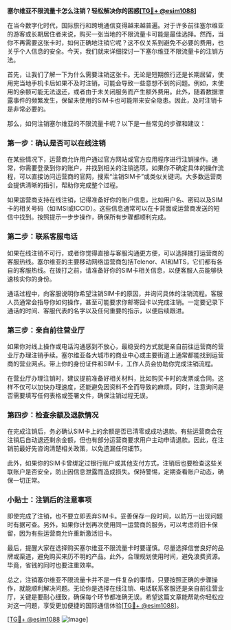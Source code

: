 **塞尔维亚不限流量卡怎么注销？轻松解决你的困惑[[TG💪+ @esim1088](https://t.me/s/esim1088)]**

在当今数字化时代，国际旅行和跨境通信变得越来越普遍。对于许多前往塞尔维亚的游客或长期居住者来说，购买一张当地的不限流量卡可能是最佳选择。然而，当你不再需要这张卡时，如何正确地注销它呢？这不仅关系到避免不必要的费用，也关乎个人信息的安全。今天，我们就来详细探讨一下塞尔维亚不限流量卡的注销方法。

首先，让我们了解一下为什么需要注销这张卡。无论是短期旅行还是长期居留，使用完当地手机卡后如果不及时注销，可能会导致一些意想不到的问题。例如，未使用的余额可能无法退还，或者由于未关闭服务而产生额外费用。此外，随着数据泄露事件的频繁发生，保留未使用的SIM卡也可能带来安全隐患。因此，及时注销卡是非常必要的。

那么，如何注销塞尔维亚的不限流量卡呢？以下是一些常见的步骤和建议：

### **第一步：确认是否可以在线注销**
在某些情况下，运营商允许用户通过官方网站或官方应用程序进行注销操作。通常，你需要登录到你的账户，并找到相关的注销选项。如果你不确定具体的操作流程，可以直接访问运营商的官网，搜索“注销SIM卡”或类似关键词。大多数运营商会提供清晰的指引，帮助你完成整个过程。

如果运营商支持在线注销，记得准备好你的账户信息，比如用户名、密码以及SIM卡的相关号码（如IMSI或ICCID）。这些信息通常可以在卡背面或运营商发送的短信中找到。按照提示一步步操作，确保所有步骤都顺利完成。

### **第二步：联系客服电话**
如果在线注销不可行，或者你觉得直接与客服沟通更方便，可以选择拨打运营商的客服热线。塞尔维亚的主要移动网络运营商包括Telenor、A1和MTS，它们都有各自的客服热线。在拨打之前，请准备好你的SIM卡相关信息，以便客服人员能够快速核实你的身份。

通话过程中，向客服说明你希望注销SIM卡的原因，并询问具体的注销流程。客服人员通常会指导你如何操作，甚至可能要求你邮寄回卡以完成注销。一定要记录下通话的时间、客服代表的名字以及任何重要的指示，以便后续跟进。

### **第三步：亲自前往营业厅**
如果你对线上操作或电话沟通感到不放心，最稳妥的方式就是亲自前往运营商的营业厅办理注销手续。塞尔维亚各大城市的商业中心或主要街道上通常都能找到运营商的营业网点。带上你的身份证件和SIM卡，工作人员会协助你完成注销流程。

在营业厅办理注销时，建议提前准备好相关材料，比如购买卡时的发票或合同。这样不仅可以加快办理速度，还能避免因资料不全而导致的麻烦。同时，注意询问是否需要填写任何表格或签署文件，确保注销过程无误。

### **第四步：检查余额及退款情况**
在完成注销后，务必确认SIM卡上的余额是否已清零或成功退款。有些运营商会在注销后自动退还剩余金额，但也有部分运营商要求用户主动申请退款。因此，在注销前最好先咨询清楚相关政策，以免遗漏任何细节。

此外，如果你的SIM卡曾绑定过银行账户或其他支付方式，注销后也要检查这些关联账户是否安全，防止因信息泄露而造成损失。保持警惕，定期查看账户动态，确保一切正常。

### **小贴士：注销后的注意事项**
即使完成了注销，也不要立即丢弃SIM卡。妥善保存一段时间，以防万一出现问题时有据可查。另外，如果你计划再次使用同一运营商的服务，可以考虑将旧卡保留，因为有些运营商允许重新激活旧卡。

最后，提醒大家在选择购买塞尔维亚不限流量卡时要谨慎。尽量选择信誉良好的品牌或渠道，避免购买来历不明的产品。此外，合理规划使用时间，避免浪费资源。毕竟，省钱的同时也要注重效率。

总之，注销塞尔维亚不限流量卡并不是一件复杂的事情，只要按照正确的步骤操作，就能顺利解决问题。无论你是选择在线注销、电话联系客服还是亲自前往营业厅，关键是要耐心细致，确保每个环节都准确无误。希望这篇文章能帮助你轻松应对这一问题，享受更加便捷的国际通信体验[[TG💪+ @esim1088](https://t.me/s/esim1088)]。

[[TG💪+ @esim1088](https://t.me/s/esim1088) ![Image](https://i.postimg.cc/4NQfJmqS/Snipaste-2025-05-13-00-14-12.png)]